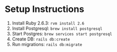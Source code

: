 # Setup Instructions

1. Install Ruby 2.6.3: `rvm install 2.6`
2. Install Postgresql: `brew install postgresql`
3. Start Postgres: `brew services start postgresql`
4. Create DB: `rails db:create`
5. Run migrations: `rails db:migrate`